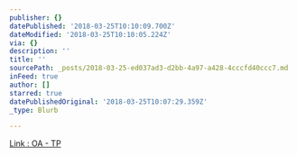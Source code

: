 ```yaml
---
publisher: {}
datePublished: '2018-03-25T10:10:09.700Z'
dateModified: '2018-03-25T10:10:05.224Z'
via: {}
description: ''
title: ''
sourcePath: _posts/2018-03-25-ed037ad3-d2bb-4a97-a428-4cccfd40ccc7.md
inFeed: true
author: []
starred: true
datePublishedOriginal: '2018-03-25T10:07:29.359Z'
_type: Blurb

---
```

[Link : OA - TP][0]

[0]: http://users.skynet.be/fa072899/agenda.htm